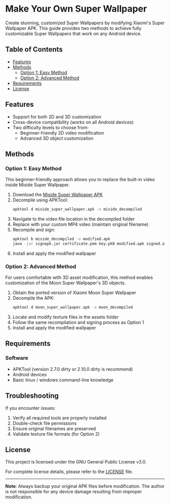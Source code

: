 # Make Your Own Super Wallpaper

Create stunning, customized Super Wallpapers by modifying Xiaomi's Super Wallpaper APK. This guide provides two methods to achieve fully customizable Super Wallpapers that work on any Android device.

## Table of Contents

- [Features](#features)
- [Methods](#methods)
  - [Option 1: Easy Method](#option-1-easy-method)
  - [Option 2: Advanced Method](#option-2-advanced-method)
- [Requirements](#requirements)
- [License](#license)

## Features

- Support for both 2D and 3D customization
- Cross-device compatibility (works on all Android devices)
- Two difficulty levels to choose from:
  - Beginner-friendly 2D video modification
  - Advanced 3D object customization

## Methods

### Option 1: Easy Method

This beginner-friendly approach allows you to replace the built-in video inside Miside Super Wallpaper.

1. Download the [Miside Super Wallpaper APK](https://objects.githubusercontent.com/github-production-release-asset-2e65be/916344626/ab5a8db1-9141-434a-84e0-794e34928dc1?X-Amz-Algorithm=AWS4-HMAC-SHA256&X-Amz-Credential=releaseassetproduction%2F20250212%2Fus-east-1%2Fs3%2Faws4_request&X-Amz-Date=20250212T143231Z&X-Amz-Expires=300&X-Amz-Signature=559860ccb6e40935aefee9e44230145af85805a0a14ccd917b5ca3987e635152&X-Amz-SignedHeaders=host&response-content-disposition=attachment%3B%20filename%3Dwallpaper.zip&response-content-type=application%2Foctet-stream)
2. Decompile using APKTool:
   ```bash
   apktool d miside_super_wallpaper.apk -o miside_decompiled
   ```
3. Navigate to the video file location in the decompiled folder
4. Replace with your custom MP4 video (maintain original filename)
5. Recompile and sign:
   ```bash
   apktool b miside_decompiled -o modified.apk
   java -jar signapk.jar certificate.pem key.pk8 modified.apk signed.apk
   ```
6. Install and apply the modified wallpaper

### Option 2: Advanced Method

For users comfortable with 3D asset modification, this method enables customization of the Moon Super Wallpaper's 3D objects.

1. Obtain the ported version of Xiaomi Moon Super Wallpaper
2. Decompile the APK:
   ```bash
   apktool d moon_super_wallpaper.apk -o moon_decompiled
   ```
3. Locate and modify texture files in the assets folder
4. Follow the same recompilation and signing process as Option 1
5. Install and apply the modified wallpaper

## Requirements

### Software
- APKTool (version 2.7.0 dirty or 2.10.0 dirty is recommend)
- Android devices
- Basic linux / windows command-line knowledge

## Troubleshooting

If you encounter issues:

1. Verify all required tools are properly installed
2. Double-check file permissions
3. Ensure original filenames are preserved
4. Validate texture file formats (for Option 2)

## License

This project is licensed under the GNU General Public License v3.0.

For complete license details, please refer to the [LICENSE](https://www.gnu.org/licenses/gpl-3.0.html) file.

---

**Note**: Always backup your original APK files before modification. The author is not responsible for any device damage resulting from improper modification.